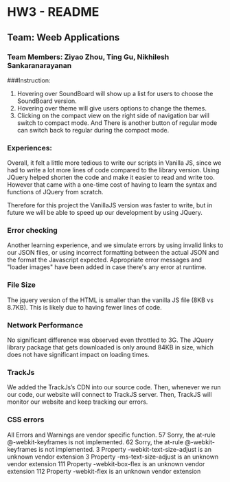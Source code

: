 # HW3 - README
## Team: Weeb Applications
### Team Members: Ziyao Zhou, Ting Gu, Nikhilesh Sankaranarayanan

###Instruction:
1. Hovering over SoundBoard will show up a list for users to choose the SoundBoard version.
2. Hovering over theme will give users options to change the themes.
3. Clicking on the compact view on the right side of navigation bar will switch to compact mode. And There is another button of regular mode can switch back to regular during the compact mode.

### Experiences:
Overall, it felt a little more tedious to write our scripts in Vanilla JS,
since we had to write a lot more lines of code compared to the library version.
Using JQuery helped shorten the code and make it easier to read and write too.
However that came with a one-time cost of having to learn the syntax and functions
of JQuery from scratch.

Therefore for this project the VanillaJS version was faster to write, but in future
we will be able to speed up our development by using JQuery.

### Error checking
Another learning experience, and we simulate errors by using
invalid links to our JSON files, or using incorrect formatting between the actual
JSON and the format the Javascript expected. Appropriate error messages and
"loader images" have been added in case there's any error at runtime.

### File Size
The jquery version of the HTML is smaller than the vanilla JS file (8KB vs 8.7KB).
This is likely due to having fewer lines of code.

### Network Performance
No significant difference was observed even throttled to 3G. The JQuery library
package that gets downloaded is only around 84KB in size, which does not have
significant impact on loading times.

### TrackJs
We added the TrackJs’s CDN into our source code. Then, whenever we run our code, our website will connect to TrackJS server. Then, TrackJS will monitor our website and keep tracking our errors.

### CSS errors
All Errors and Warnings are vendor specific function.
57	Sorry, the at-rule @-webkit-keyframes is not implemented.
62	Sorry, the at-rule @-webkit-keyframes is not implemented.
3		Property -webkit-text-size-adjust is an unknown vendor extension
3		Property -ms-text-size-adjust is an unknown vendor extension
111	Property -webkit-box-flex is an unknown vendor extension
112	Property -webkit-flex is an unknown vendor extension
